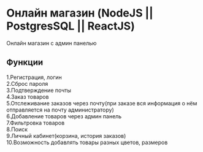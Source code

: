 
# Онлайн магазин (NodeJS || PostgresSQL || ReactJS)
Онлайн магазин с админ панелью


## Функции

1.Регистрация, логин <br />
2.Сброс пароля <br />
3.Подтверждение почты <br />
4.Заказ товаров <br />
5.Отслеживание заказов через почту(при заказе вся информация о нём отправляется на почту администратору) <br />
6.Добавление товаров через админ панель <br />
7.Фильтровка товаров <br />
8.Поиск <br />
9.Личный кабинет(корзина, история заказов) <br />
10.Возможность добавлять товары разных цветов, размеров <br />

